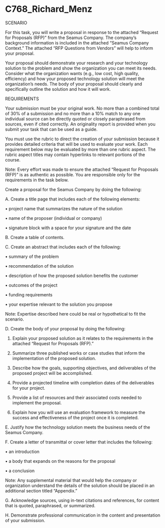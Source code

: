 # C768_Richard_Menz
SCENARIO

For this task, you will write a proposal in response to the attached “Request for Proposals (RFP)” from the Seamus Company. The company’s background information is included in the attached “Seamus Company Context.” The attached “RFP Questions from Vendors” will help to inform your proposal.



Your proposal should demonstrate your research and your technology solution to the problem and show the organization you can meet its needs. Consider what the organization wants (e.g., low cost, high quality, efficiency) and how your proposed technology solution will meet the organization’s needs. The body of your proposal should clearly and specifically outline the solution and how it will work.

REQUIREMENTS

Your submission must be your original work. No more than a combined total of 30% of a submission and no more than a 10% match to any one individual source can be directly quoted or closely paraphrased from sources, even if cited correctly. An originality report is provided when you submit your task that can be used as a guide.

 You must use the rubric to direct the creation of your submission because it provides detailed criteria that will be used to evaluate your work. Each requirement below may be evaluated by more than one rubric aspect. The rubric aspect titles may contain hyperlinks to relevant portions of the course.

 Note: Every effort was made to ensure the attached “Request for Proposals (RFP)” is as authentic as possible. You are responsible only for the requirements in the task below.



Create a proposal for the Seamus Company by doing the following:



A.  Create a title page that includes each of the following elements:

•  project name that summarizes the nature of the solution

•  name of the proposer (individual or company)

•  signature block with a space for your signature and the date
 

B.  Create a table of contents.
 

C.  Create an abstract that includes each of the following:

•  summary of the problem

•  recommendation of the solution

•  description of how the proposed solution benefits the customer

•  outcomes of the project

•  funding requirements

•  your expertise relevant to the solution you propose
 

Note: Expertise described here could be real or hypothetical to fit the scenario.
 

D.  Create the body of your proposal by doing the following:

1.  Explain your proposed solution as it relates to the requirements in the attached “Request for Proposals (RFP).”

2.  Summarize three published works or case studies that inform the implementation of the proposed solution.

3.  Describe how the goals, supporting objectives, and deliverables of the proposed project will be accomplished.

4.  Provide a projected timeline with completion dates of the deliverables for your project.

5.  Provide a list of resources and their associated costs needed to implement the proposal.

6.  Explain how you will use an evaluation framework to measure the success and effectiveness of the project once it is completed.
 

E.  Justify how the technology solution meets the business needs of the Seamus Company.
 

F.  Create a letter of transmittal or cover letter that includes the following:

•  an introduction

•  a body that expands on the reasons for the proposal

•  a conclusion
 

Note: Any supplemental material that would help the company or organization understand the details of the solution should be placed in an additional section titled “Appendix.”
 

G. Acknowledge sources, using in-text citations and references, for content that is quoted, paraphrased, or summarized.
 

H.  Demonstrate professional communication in the content and presentation of your submission.